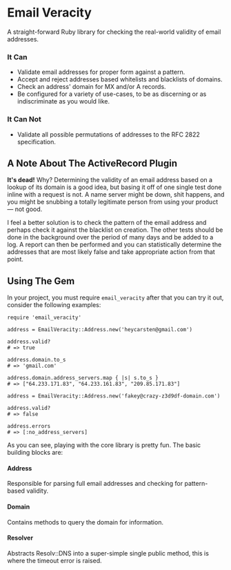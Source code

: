 Email Veracity
==============

A straight-forward Ruby library for checking the real-world validity of email
addresses.


### It Can

 * Validate email addresses for proper form against a pattern.
 * Accept and reject addresses based whitelists and blacklists of domains.
 * Check an address' domain for MX and/or A records.
 * Be configured for a variety of use-cases, to be as discerning or as
   indiscriminate as you would like.


### It Can Not

 * Validate all possible permutations of addresses to the RFC 2822
   specification.


A Note About The ActiveRecord Plugin
------------------------------------

**It's dead!** Why? Determining the validity of an email address based on a lookup of its domain is a good idea, but basing it off of one single test done inline with a request is not. A name server might be down, shit happens, and you might be snubbing a totally legitimate person from using your product &mdash; not good.

I feel a better solution is to check the pattern of the email address and perhaps check it against the blacklist on creation. The other tests should be done in the background over the period of many days and be added to a log. A report can then be performed and you can statistically determine the addresses that are most likely false and take appropriate action from that point. 


Using The Gem
-------------

In your project, you must require `email_veracity` after that you can try it
out, consider the following examples:

    
    require 'email_veracity'
    
    address = EmailVeracity::Address.new('heycarsten@gmail.com')
    
    address.valid?
    # => true
    
    address.domain.to_s
    # => 'gmail.com'
    
    address.domain.address_servers.map { |s| s.to_s }
    # => ["64.233.171.83", "64.233.161.83", "209.85.171.83"]
    
    address = EmailVeracity::Address.new('fakey@crazy-z3d9df-domain.com')
    
    address.valid?
    # => false
    
    address.errors
    # => [:no_address_servers]
    

As you can see, playing with the core library is pretty fun.  The basic building
blocks are:

#### Address

Responsible for parsing full email addresses and checking for pattern-based
validity.

#### Domain

Contains methods to query the domain for information.

#### Resolver

Abstracts Resolv::DNS into a super-simple single public method, this is where
the timeout error is raised.
